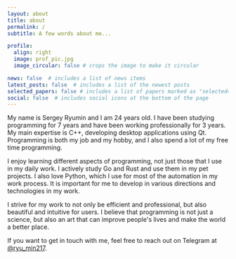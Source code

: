 ```yaml
---
layout: about
title: about
permalink: /
subtitle: A few words about me...

profile:
  align: right
  image: prof_pic.jpg
  image_circular: false # crops the image to make it circular

news: false  # includes a list of news items
latest_posts: false  # includes a list of the newest posts
selected_papers: false # includes a list of papers marked as "selected={true}"
social: false  # includes social icons at the bottom of the page
---
```


My name is Sergey Ryumin and I am 24 years old. I have been studying programming for 7 years and have been working professionally for 3 years. My main expertise is C++, developing desktop applications using Qt. Programming is both my job and my hobby, and I also spend a lot of my free time programming.

I enjoy learning different aspects of programming, not just those that I use in my daily work. I actively study Go and Rust and use them in my pet projects. I also love Python, which I use for most of the automation in my work process. It is important for me to develop in various directions and technologies in my work.

I strive for my work to not only be efficient and professional, but also beautiful and intuitive for users. I believe that programming is not just a science, but also an art that can improve people's lives and make the world a better place.

If you want to get in touch with me, feel free to reach out on Telegram at <a href='https://t.me/ryu_min217'>@ryu_min217</a>.